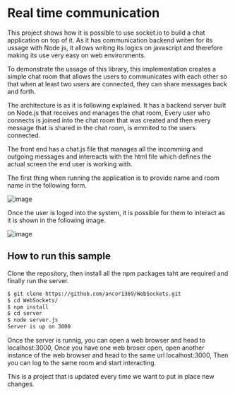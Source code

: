 #  Real time communication

This project shows how it is possible to use socket.io to build a chat application on top of it. As it has communication backend writen for its ussage with Node js, it allows writing its logics on javascript and therefore making its use very easy on web environments.

To demonstrate the ussage of this library, this implementation creates a simple chat room that allows the users to communicates with each other so that when at least two users are connected, they can share messages back and forth.

The architecture is as it is following explained. It has a backend server built on Node.js that receives and manages the chat room, Every user who connects is joined into the chat room that was created and then every message that is shared in the chat room, is emmited to the users connected.

The front end has a chat.js file that manages all the incomming and outgoing messages and intereacts with the html file which defines the actual screen the end user is working with.

The first thing when running the application is to provide name and room name in the following form.

![image](https://user-images.githubusercontent.com/25968721/66840521-3223f300-ef36-11e9-9fa5-710832071324.png)

Once the user is loged into the system, it is possible for them to interact as it is shown in the following image.

![image](https://user-images.githubusercontent.com/25968721/66841412-a90dbb80-ef37-11e9-8cff-f81a64714c22.png)

## How to run this sample

Clone the repository, then install all the npm packages taht are required and finally run the server.

```bash
$ git clone https://github.com/ancor1369/WebSockets.git
$ cd WebSockets/
$ npm install
$ cd server
$ node server.js
Server is up on 3000
```

Once the server is runnig, you can open a web browser and head to localhost:3000, Once you have one web broser open, open another instance of the web browser and head to the same url localhost:3000, Then you can log to the same room and start interacting.

This is a project that is updated every time we want to put in place new changes.
